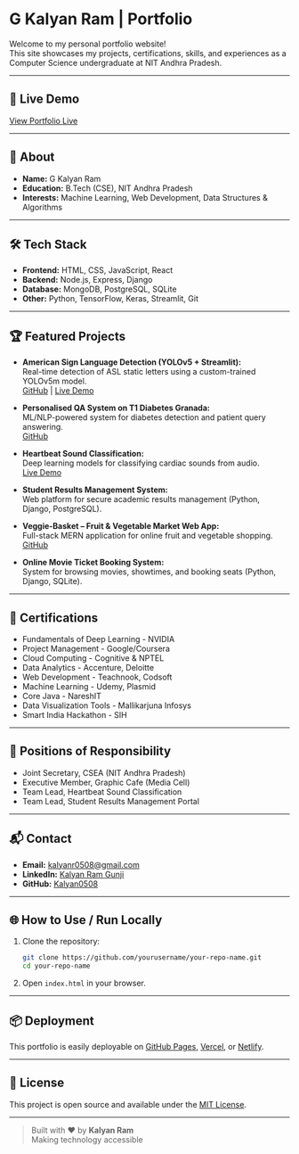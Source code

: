 # G Kalyan Ram | Portfolio

Welcome to my personal portfolio website!  
This site showcases my projects, certifications, skills, and experiences as a Computer Science undergraduate at NIT Andhra Pradesh.

---

## 🚀 Live Demo

[View Portfolio Live](https://github.com/Kalyan0508/Kalyan-Portfolio)  

---

## 📌 About

- **Name:** G Kalyan Ram
- **Education:** B.Tech (CSE), NIT Andhra Pradesh
- **Interests:** Machine Learning, Web Development, Data Structures & Algorithms

---

## 🛠️ Tech Stack

- **Frontend:** HTML, CSS, JavaScript, React
- **Backend:** Node.js, Express, Django
- **Database:** MongoDB, PostgreSQL, SQLite
- **Other:** Python, TensorFlow, Keras, Streamlit, Git

---

## 🏆 Featured Projects

- **American Sign Language Detection (YOLOv5 + Streamlit):**  
  Real-time detection of ASL static letters using a custom-trained YOLOv5m model.  
  [GitHub](https://github.com/Kalyan0508/ASL-Letter-Detection-CNN) | [Live Demo](https://huggingface.co/spaces/Kalyan0508/ASL_Letter_Detection)

- **Personalised QA System on T1 Diabetes Granada:**  
  ML/NLP-powered system for diabetes detection and patient query answering.  
  [GitHub](https://github.com/Kalyan0508/Medical-QA-System_Diabetes)

- **Heartbeat Sound Classification:**  
  Deep learning models for classifying cardiac sounds from audio.  
  [Live Demo](https://huggingface.co/spaces/Kalyan0508/TCNN)

- **Student Results Management System:**  
  Web platform for secure academic results management (Python, Django, PostgreSQL).

- **Veggie-Basket – Fruit & Vegetable Market Web App:**  
  Full-stack MERN application for online fruit and vegetable shopping.  
  [GitHub](https://github.com/Kalyan0508/Veggie-Basket)

- **Online Movie Ticket Booking System:**  
  System for browsing movies, showtimes, and booking seats (Python, Django, SQLite).

---

## 📜 Certifications

- Fundamentals of Deep Learning - NVIDIA
- Project Management - Google/Coursera
- Cloud Computing - Cognitive & NPTEL
- Data Analytics - Accenture, Deloitte
- Web Development - Teachnook, Codsoft
- Machine Learning - Udemy, Plasmid
- Core Java - NareshIT
- Data Visualization Tools - Mallikarjuna Infosys
- Smart India Hackathon - SIH

---

## 🏅 Positions of Responsibility

- Joint Secretary, CSEA (NIT Andhra Pradesh)
- Executive Member, Graphic Cafe (Media Cell)
- Team Lead, Heartbeat Sound Classification
- Team Lead, Student Results Management Portal

---

## 📬 Contact

- **Email:** [kalyanr0508@gmail.com](mailto:kalyanr0508@gmail.com)
- **LinkedIn:** [Kalyan Ram Gunji](https://www.linkedin.com/in/kalyan-ram-gunji-2a02b8261/)
- **GitHub:** [Kalyan0508](https://github.com/Kalyan0508)

---

## 🌐 How to Use / Run Locally

1. Clone the repository:
   ```sh
   git clone https://github.com/yourusername/your-repo-name.git
   cd your-repo-name
   ```
2. Open `index.html` in your browser.

---

## 📦 Deployment

This portfolio is easily deployable on [GitHub Pages](https://pages.github.com/), [Vercel](https://vercel.com/), or [Netlify](https://www.netlify.com/).

---

## 📝 License

This project is open source and available under the [MIT License](LICENSE).

---

> Built with ❤️ by **Kalyan Ram**  
> Making technology accessible